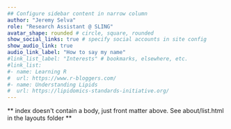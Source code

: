 ```yaml
---
## Configure sidebar content in narrow column
author: "Jeremy Selva"
role: "Research Assistant @ SLING"
avatar_shape: rounded # circle, square, rounded
show_social_links: true # specify social accounts in site config
show_audio_link: true
audio_link_label: "How to say my name"
#link_list_label: "Interests" # bookmarks, elsewhere, etc.
#link_list:
#- name: Learning R
#  url: https://www.r-bloggers.com/
#- name: Understanding Lipids
#  url: https://lipidomics-standards-initiative.org/
---
```


** index doesn't contain a body, just front matter above.
See about/list.html in the layouts folder **
